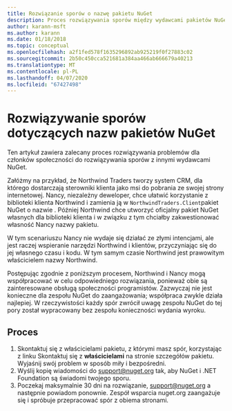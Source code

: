 ```yaml
---
title: Rozwiązanie sporów o nazwę pakietu NuGet
description: Proces rozwiązywania sporów między wydawcami pakietów NuGet związanych z znakowanie, znaki towarowe i inne sytuacje konfliktu.
author: karann-msft
ms.author: karann
ms.date: 01/18/2018
ms.topic: conceptual
ms.openlocfilehash: a2f1fed578f1635296892ab925219f0f27883c02
ms.sourcegitcommit: 2b50c450cca521681a384aa466ab666679a40213
ms.translationtype: MT
ms.contentlocale: pl-PL
ms.lasthandoff: 04/07/2020
ms.locfileid: "67427498"
---
```

# <a name="resolving-disputes-over-nuget-package-names"></a>Rozwiązywanie sporów dotyczących nazw pakietów NuGet

Ten artykuł zawiera zalecany proces rozwiązywania problemów dla członków społeczności do rozwiązywania sporów z innymi wydawcami NuGet.

Załóżmy na przykład, że Northwind Traders tworzy system CRM, dla którego dostarczają sterowniki klienta jako msi do pobrania ze swojej strony internetowej. Nancy, niezależny deweloper, chce ułatwić korzystanie z biblioteki klienta Northwind i zamienia ją w `NorthwindTraders.Client`pakiet NuGet o nazwie . Później Northwind chce utworzyć oficjalny pakiet NuGet własnych dla biblioteki klienta i w związku z tym chciałby zakwestionować własność Nancy nazwy pakietu.

W tym scenariuszu Nancy nie wydaje się działać ze złymi intencjami, ale jest raczej wspieranie narzędzi Northwind i klientów, przyczyniając się do jej własnego czasu i kodu. W tym samym czasie Northwind jest prawowitym właścicielem nazwy Northwind.

Postępując zgodnie z poniższym procesem, Northwind i Nancy mogą współpracować w celu odpowiedniego rozwiązania, ponieważ obie są zainteresowane obsługą społeczności programistów. Zazwyczaj nie jest konieczne dla zespołu NuGet do zaangażowania; współpraca zwykle działa najlepiej. W rzeczywistości każdy spór zwrócił uwagę zespołu NuGet do tej pory został wypracowany bez zespołu konieczności wydania wyroku.

## <a name="process"></a>Proces

1. Skontaktuj się z właścicielami pakietu, z którymi masz spór, korzystając z linku Skontaktuj się z **właścicielami** na stronie szczegółów pakietu. Wyjaśnij swój problem w sposób miły i bezpośredni.
2. Wyślij kopię wiadomości do [support@nuget.org](mailto:support@nuget.org) tak, aby NuGet i .NET Foundation są świadomi twojego sporu.
3. Poczekaj maksymalnie 30 dni na rozwiązanie, [support@nuget.org](mailto:support@nuget.org) a następnie powiadom ponownie. Zespół wsparcia nuget.org zaangażuje się i spróbuje przepracować spór z obiema stronami.
